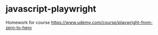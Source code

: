 # javascript-playwright
Homework for course https://www.udemy.com/course/playwright-from-zero-to-hero
